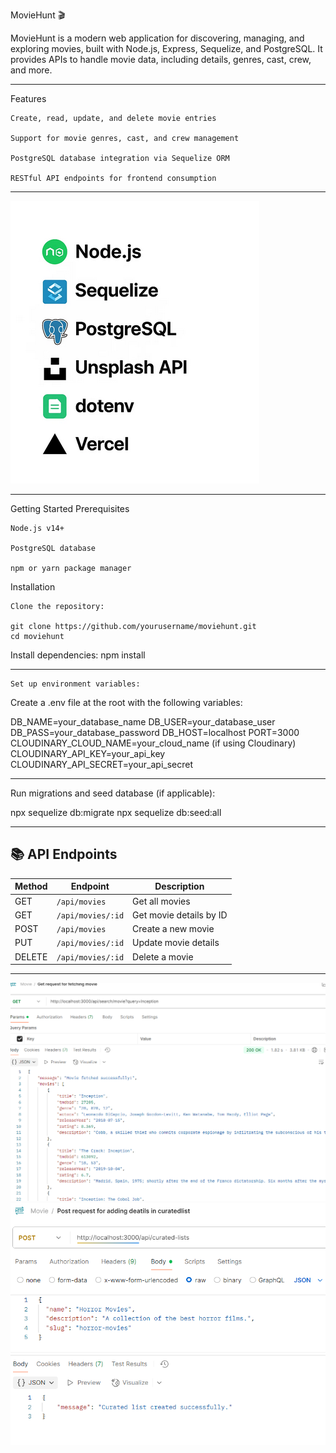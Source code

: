 MovieHunt 🎬

MovieHunt is a modern web application for discovering, managing, and exploring movies, built with Node.js, Express, Sequelize, and PostgreSQL. It provides APIs to handle movie data, including details, genres, cast, crew, and more.

---

Features

    Create, read, update, and delete movie entries

    Support for movie genres, cast, and crew management

    PostgreSQL database integration via Sequelize ORM

    RESTful API endpoints for frontend consumption

---

![alt text](image.png)

---
Getting Started
Prerequisites

    Node.js v14+

    PostgreSQL database

    npm or yarn package manager

Installation

    Clone the repository:

    git clone https://github.com/yourusername/moviehunt.git
    cd moviehunt

Install dependencies:
    npm install

---

    Set up environment variables:

Create a .env file at the root with the following variables:

DB_NAME=your_database_name
DB_USER=your_database_user
DB_PASS=your_database_password
DB_HOST=localhost
PORT=3000
CLOUDINARY_CLOUD_NAME=your_cloud_name (if using Cloudinary)
CLOUDINARY_API_KEY=your_api_key
CLOUDINARY_API_SECRET=your_api_secret

---

Run migrations and seed database (if applicable):

npx sequelize db:migrate
npx sequelize db:seed:all


---

## 📚 API Endpoints

| Method | Endpoint          | Description             |
|--------|-------------------|-------------------------|
| GET    | `/api/movies`     | Get all movies          |
| GET    | `/api/movies/:id` | Get movie details by ID |
| POST   | `/api/movies`     | Create a new movie      |
| PUT    | `/api/movies/:id` | Update movie details    |
| DELETE | `/api/movies/:id` | Delete a movie          |


---

![alt text](image-1.png)
![alt text](image-2.png)
